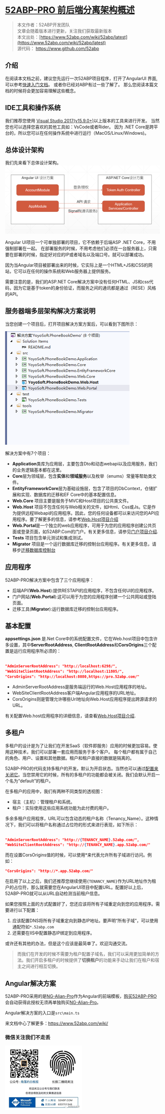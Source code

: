  # [52ABP-PRO 前后端分离架构概述](Overview-Angular.md)

> 本文作者：52ABP开发团队 </br>
> 文章会随着版本进行更新，关注我们获取最新版本 </br>
> 本文出处：[https://www.52abp.com/wiki/52abp/latest](https://www.52abp.com/wiki/52abp/latest) </br>
> 源代码： https://www.github.com/52abp </br>


## 介绍
 
 在阅读本文档之前，建议您先运行一次52ABP项目程序，打开了AngularUI 界面,可以参考[快速入门文档](Getting-Started-Angular.md)。 或者你已经对ABP有过一些了解了。
 那么您阅读本篇文档的时候将会更加容易理解这些概念。

## IDE工具和操作系统

我们推荐您使用 [Visual Studio 2017(v15.9.0+)](https://visualstudio.microsoft.com/zh-hans/vs/older-downloads/)以上版本的工具来进行开发。
当然您也可以选择您喜欢的其他工具如：VsCode或者Rider。
因为 .NET Core是跨平台的，所以您可以在任何操作系统中进行运行（MacOS/Linux/Windows)。
 
## 总体设计架构

我们先来看下总体设计架构。
![Overview-Angular-1](images/Overview-Angular-1.png)


Angular UI项目一个可单独部署的项目，它不依赖于后端ASP .NET Core，不用强制部署在一起。
在部署服务的时候，不用考虑他们必须在一台服务器上，只需要在部署的时候，指定好对应的IP或者域名以及端口号。就可以部署成功。

因为当Angular项目被部署出来的时候，它实际上是一个HTML+JS和CSS的网站，它可以在任何的操作系统和Web服务器上提供服务。

需要注意的是，我们的ASP.NET Core解决方案中没有任何HTML、JS和css代码，因为它是基于token的身份验证，而服务之间的通讯都是通过（RESE）风格的API。


## 服务器端多层架构解决方案说明

当您创建一个项目后，打开项目解决方案方案后，可以看到下图所示：

![Overview-Angular-2](images/Overview-Angular-2.png)


解决方案中有7个项目：

- **Application**类库为应用层，主要包含Dto和动态webapi以及应用服务，我们的业务逻辑基本都在这里。
- **Core**层为领域层，包含**实体**和**领域服务**以及枚举（enums）常量等帮助类文件。
- **EntityFrameworkCore**层为基础设施层，包含了项目的DbContext，仓储扩展和实现、数据库的迁移和EF Core中的基本配置信息。
- **Web.Core** 项目主要是服务于MVC和Host项目的公共类文件。
- **Web.Host** 项目不包含任何与Web相关的文件，如Html、Css或Js。它是作为提供远程Webapi的应用程序。因此，您的任何设备都可以来访问您的API应用程序。要了解更多的信息，请参考[Web.Host项目介绍](Features-Mvc-Core-Web-Host-Project.md)
- **Web.Portal**是一个独立的web应用程序，可用于为您的应用程序创建公共页面或登录页面，如52ABP.Com的门户。有关更多信息，请参见[门户项目介绍](Features-Mvc-Core-Web-Portal-Project.md).
- **Tests** 项目包含单元测试和集成测试。
- **Migrator** 项目是一个运行数据库迁移的控制台应用程序。有关更多信息，请移步[迁移数据库控制台](Migrator-Console-Application.md)

## 应用程序

52ABP-PRO解决方案中包含了三个应用程序：

- 后端API(**Web.Host**):提供RESTAPI的应用程序，不包含任何UI的应用程序。
- 门户网站(**Web.Portal**):这可以用于为您的应用程序创建一个公共网站或登陆页面。
- 迁移工具(**Migrator**):运行数据库迁移的控制台应用程序。

## 基本配置

**appsettings.json** 是.Net Core中的系统配置文件，它在Web.host项目中包含许多设置，其中**ServerRootAddress**, **ClientRootAddress**和**CorsOrigins**三个配置是运行应用程序所必须的：

```json

"AdminServerRootAddress": "http://localhost:6298/",
"WebSiteClientRootAddress": "http://localhost:11805/",
"CorsOrigins": "http://localhost:8080,https://pro.52abp.com/"
```

- AdminServerRootAddress是服务端运行的Web.Host应用程序的地址。
- WebSiteClientRootAddress客户端Angular应用程序的URL地址。
- CorsOrigins则是管理允许哪些Url地址向Web.Host应用程序提出跨源请求的URL。

有关配置Web.host应用程序的详细信息，请查看[Web.Host项目介绍](Features-Mvc-Core-Web-Host-Project.md).


## 多租户

多租户的设计是为了让我们在开发SaaS（软件即服务）应用的时候更加容易。使用这种技术，我们可以部署一套应用而服务于多个客户。
每个租户都有属于自己的角色、用户、设置和其他数据。租户和租户直接的数据是隔离的。

52ABP-PRO的代码支持多租户的开发。默认为开启状态。当然也可以通过[配置来关闭它](Getting-Started-Angular.md#配置多租户)。当您禁用它的时候，所有的多租户的功能都会被关闭。我们会默认开启一个名为“default”的租户。

在多租户的应用中，我们有两种不同类型的透视图：

- 宿主（主机）：管理租户和系统。
- 租户：实际使用这些应用系统功能为此付费的用户。
  
多余多租户应用程序，URL可以包含动态的租户名称（Tenancy_Name）。这种情况下，我们可以将租户名称通过占位符的形式来进行表现，如下所示：

``` json

"AdminServerRootAddress": "http://{TENANCY_NAME}.52abp.com/",
"WebSiteClientRootAddress": "http://{TENANCY_NAME}.app.52abp.com/"

```

而在设置CorsOrigins值的时候，可以使用*来代表允许所有子域进行访问。例如：



``` json
"CorsOrigins": "http://*.app.52abp.com/"

```

在启用了以上之后，我们还推荐您继续使用`{TENANCY_NAME}`作为URL地址作为租户的占位符，那么就需要您在AngularUI项目中配置URL。配置好以上后，52ABP-PRO就可以从URL自动检测当前租户信息。

如果您按照上面的方式配置好了，您还应该将所有子域重定向到您的应用程序。需要进行以下配置：

1. 应该配置DNS将所有子域重定向到静态IP地址。要声明“所有子域”，可以使用通配符如`*.52abp.com`
2. 还需要在IIS中配置静态IP绑定到应用程序。

或许还有其他的办法，但是这个应该是最简单了。欢迎沟通交流。

> 而我们在开发的时候不需要为租户配置子域名，我们可以采用更加简单的方法。我们开启多租户的时候提供了**切换租户**的功能来手动让我们在租户和宿主之间进行相互切换。


## Angular解决方案

52ABP-PRO采用的是[NG-Alian-Pro](https://e.ng-alain.com/theme/pro)作为Angular的前端模板，[购买52ABP-PRO](https://www.52abp.com/Purchase)会自动获得此授权无须再单独购买[NG-Alian-Pro](https://e.ng-alain.com/theme/pro)。

Angular解决方案的入口是`src\main.ts`






















来文档中心了解更多：https://www.52abp.com/wiki/ 

### 微信关注我们不走丢

<img src="https://raw.githubusercontent.com/52ABP/Documents/V0.16/src/mvc/images/jiaoluowechat.png" class="img-fluid text-center " alt="公众号：角落的白板报" style="
    height: 80;
    width: 250px;"/>
